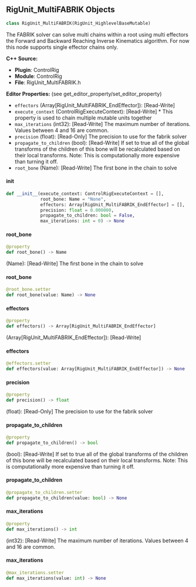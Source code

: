## RigUnit_MultiFABRIK Objects

```python
class RigUnit_MultiFABRIK(RigUnit_HighlevelBaseMutable)
```

The FABRIK solver can solve multi chains within a root using multi effectors
the Forward and Backward Reaching Inverse Kinematics algorithm.
For now this node supports single effector chains only.

**C++ Source:**

- **Plugin**: ControlRig
- **Module**: ControlRig
- **File**: RigUnit_MultiFABRIK.h

**Editor Properties:** (see get_editor_property/set_editor_property)

- ``effectors`` (Array[RigUnit_MultiFABRIK_EndEffector]):  [Read-Write]
- ``execute_context`` (ControlRigExecuteContext):  [Read-Write] * This property is used to chain multiple mutable units together
- ``max_iterations`` (int32):  [Read-Write] The maximum number of iterations. Values between 4 and 16 are common.
- ``precision`` (float):  [Read-Only] The precision to use for the fabrik solver
- ``propagate_to_children`` (bool):  [Read-Write] If set to true all of the global transforms of the children
  of this bone will be recalculated based on their local transforms.
  Note: This is computationally more expensive than turning it off.
- ``root_bone`` (Name):  [Read-Write] The first bone in the chain to solve

<a id="unreal.RigUnit_MultiFABRIK.__init__"></a>

#### __init__

```python
def __init__(execute_context: ControlRigExecuteContext = [],
             root_bone: Name = "None",
             effectors: Array[RigUnit_MultiFABRIK_EndEffector] = [],
             precision: float = 0.000000,
             propagate_to_children: bool = False,
             max_iterations: int = 0) -> None
```

<a id="unreal.RigUnit_MultiFABRIK.root_bone"></a>

#### root_bone

```python
@property
def root_bone() -> Name
```

(Name):  [Read-Write] The first bone in the chain to solve

<a id="unreal.RigUnit_MultiFABRIK.root_bone"></a>

#### root_bone

```python
@root_bone.setter
def root_bone(value: Name) -> None
```

<a id="unreal.RigUnit_MultiFABRIK.effectors"></a>

#### effectors

```python
@property
def effectors() -> Array[RigUnit_MultiFABRIK_EndEffector]
```

(Array[RigUnit_MultiFABRIK_EndEffector]):  [Read-Write]

<a id="unreal.RigUnit_MultiFABRIK.effectors"></a>

#### effectors

```python
@effectors.setter
def effectors(value: Array[RigUnit_MultiFABRIK_EndEffector]) -> None
```

<a id="unreal.RigUnit_MultiFABRIK.precision"></a>

#### precision

```python
@property
def precision() -> float
```

(float):  [Read-Only] The precision to use for the fabrik solver

<a id="unreal.RigUnit_MultiFABRIK.propagate_to_children"></a>

#### propagate_to_children

```python
@property
def propagate_to_children() -> bool
```

(bool):  [Read-Write] If set to true all of the global transforms of the children
of this bone will be recalculated based on their local transforms.
Note: This is computationally more expensive than turning it off.

<a id="unreal.RigUnit_MultiFABRIK.propagate_to_children"></a>

#### propagate_to_children

```python
@propagate_to_children.setter
def propagate_to_children(value: bool) -> None
```

<a id="unreal.RigUnit_MultiFABRIK.max_iterations"></a>

#### max_iterations

```python
@property
def max_iterations() -> int
```

(int32):  [Read-Write] The maximum number of iterations. Values between 4 and 16 are common.

<a id="unreal.RigUnit_MultiFABRIK.max_iterations"></a>

#### max_iterations

```python
@max_iterations.setter
def max_iterations(value: int) -> None
```

<a id="unreal.RigUnit_SlideChain"></a>